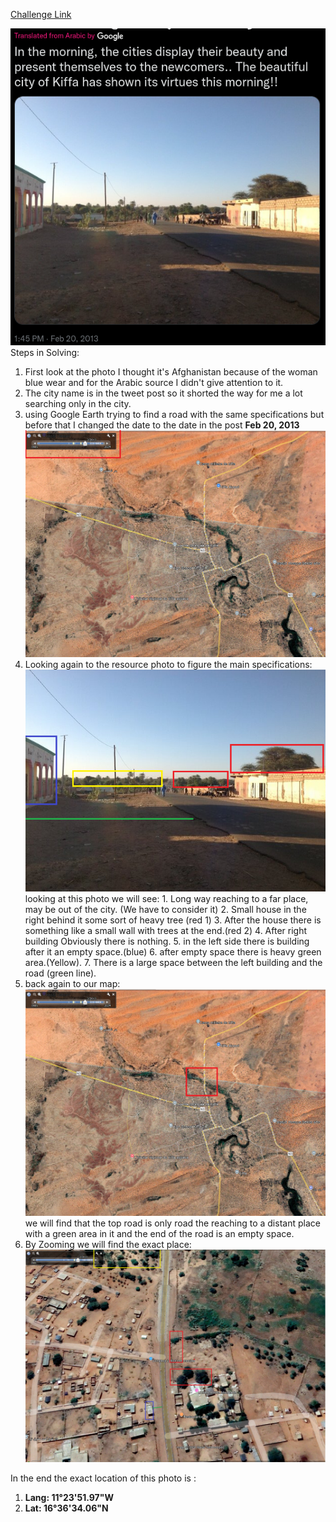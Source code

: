 [Challenge Link](https://gralhix.com/list-of-osint-exercises/osint-exercise-001/)


![Source](Source.png)
Steps in Solving:
1. First look at the photo I thought it's Afghanistan because of the woman blue wear and for the Arabic source I didn't give attention to it.
2. The city name is in the tweet post so it shorted the way for me a lot searching only in the city.
3. using Google Earth trying to find a road with the same specifications but before that I changed the date to the date in the post **Feb 20, 2013** ![map-date](map-date.png)
4. Looking again to the resource photo to figure the main specifications:
   ![Source-specifications](Source-specifications.png)
   looking at this photo we will see: 
	   1. Long way reaching to a far place, may be out of the city. (We have to consider it)
	   2. Small house in the right behind it some sort of heavy tree (red 1)
	   3. After the house there is something like a small wall with trees at the end.(red 2)
	   4. After right building Obviously there is nothing.
	   5. in the left side there is building after it an empty space.(blue)
	   6. after empty space there is heavy green area.(Yellow).
	   7. There is a large space between the left building and the road (green line).
5. back again to our map: ![Roads](Roads.png)
	we will find that the top road is only road the reaching to a distant place with a green area in it and the end of the road is an empty space. 
6. By Zooming we will find the exact place:
   ![Result](Result.png)

In the end the exact location of this photo is :
1. **Lang:  11°23'51.97"W** 
2. **Lat:  16°36'34.06"N**

